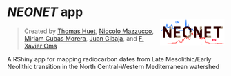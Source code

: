 # ***NEONET*** app <br> <img src="doc/img/neonet.png" width='150px' align="right"/>
> Created by [Thomas Huet](mailto:thomashuet7@gmail.com), [Niccolo Mazzucco](mailto:niccolo.mazzucco@unipi.it), [Miriam Cubas Morera](mailto:mcubas.morera@gmail.com), [Juan Gibaja](jfgibaja@gmail.com), and [F. Xavier Oms](oms@ub.edu)

A RShiny app for mapping radiocarbon dates from Late Mesolithic/Early Neolithic transition in the North Central-Western Mediterranean watershed
